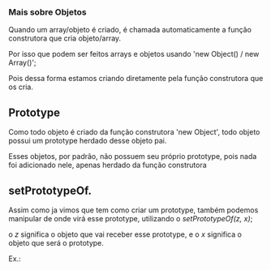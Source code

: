 ### Mais sobre Objetos

Quando um array/objeto é criado, é chamada automaticamente a função construtora que cria objeto/array.

Por isso que podem ser feitos arrays e objetos usando 'new Object() / new Array()';

Pois dessa forma estamos criando diretamente pela função construtora que os cria.

## Prototype

Como todo objeto é criado da função construtora 'new Object', todo objeto possui um prototype herdado desse objeto pai.

Esses objetos, por padrão, não possuem seu próprio prototype, pois nada foi adicionado nele, apenas herdado da função construtora

## setPrototypeOf.

Assim como ja vimos que tem como criar um prototype, também podemos manipular de onde virá esse prototype, utilizando o *setPrototypeOf(z, x)*;

o *z* significa o objeto que vai receber esse prototype, e o *x* significa o objeto que será o prototype.

Ex.:

